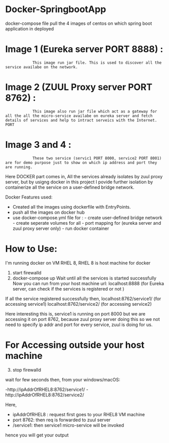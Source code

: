 # Docker-SpringbootApp

docker-compose file pull the 4 images of centos on which spring boot application in deployed

# Image 1 (Eureka server PORT 8888) :
                This image run jar file. This is used to discover all the service availabe on the network.
# Image 2 (ZUUL Proxy server PORT 8762) :
                This image also run jar file which act as a gateway for all the all the micro-service availabe on eureka server and fetch                   details of services and help to intract serveics with the Internet. PORT 
# Image 3 and 4 :
                These two service (servic1 PORT 8000, service2 PORT 8001) are for demo purpose just to show on which ip address and port they are running.
             
Here DOCKER part comes in, All the services already isolates by zuul proxy server, but by usigng docker in this project I povide further isolation by containerize all the service on a user-defined bridge network.

Docker Features used:
- Created all the images using dockerfile with EntryPoints.
- push all the images on docker hub
- use docker-compose.yml file for :
      - create user-defined bridge network
      - create seperate volumes for all
      - port mapping for (eureka server and zuul proxy server only)
      - run docker container
      
# How to Use:
I'm running docker on VM RHEL 8, RHEL 8 is host machine for docker
1. start firewalld
2. docker-compose up
Wait until all the services is started successfully
Now you can run from your host machine
url: localhost:8888 (for Eureka server, can check if the services is registered or not )

If all the service registered successfully then, 
localhost:8762/service1/   (for accessing service1)
localhost:8762/service2/   (for accessing service2)

Here interesting this is, 
service1 is running on port 8000 but we are accessing it on port 8762, because zuul proxy server doing this so we not need to specify ip addr and port for every service, zuul is doing for us.


# For Accessing outside your host machine
3. stop firewalld

wait for few seconds
then,
from your windows/macOS:

-http://ipAddrOfRHEL8:8762/service1/
-http://ipAddrOfRHEL8:8762/service2/

Here,
- ipAddrOfRHEL8 : request first goes to your RHEL8 VM machine
- port 8762: then req is forwarded to zuul server
- /service1: then service1 micro-service will be invoked

hence you will get your output
